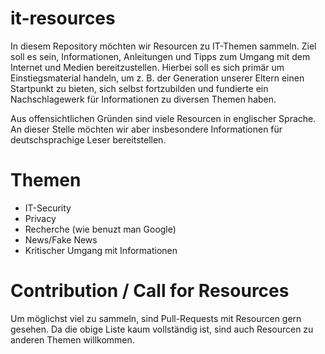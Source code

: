 # it-resources

In diesem Repository möchten wir Resourcen zu IT-Themen sammeln. Ziel soll es sein, Informationen, Anleitungen und Tipps zum Umgang mit dem Internet und Medien bereitzustellen. Hierbei soll es sich primär um Einstiegsmaterial handeln, um z. B. der Generation unserer Eltern einen Startpunkt zu bieten, sich selbst fortzubilden  und fundierte ein Nachschlagewerk für Informationen zu diversen Themen haben.

Aus offensichtlichen Gründen sind viele Resourcen in englischer Sprache. An dieser Stelle möchten wir aber insbesondere Informationen für deutschsprachige Leser bereitstellen.

# Themen
* IT-Security
* Privacy
* Recherche (wie benuzt man Google)
* News/Fake News
* Kritischer Umgang mit Informationen

# Contribution / Call for Resources
Um möglichst viel zu sammeln, sind Pull-Requests mit Resourcen gern gesehen. Da die obige Liste kaum vollständig ist, sind auch Resourcen zu anderen Themen willkommen.
